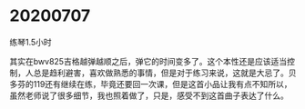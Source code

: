 # 20200707

练琴1.5小时

其实在bwv825吉格越弹越顺之后，弹它的时间变多了。这个本性还是应该适当控制，人总是趋利避害，喜欢做熟悉的事情，但是对于练习来说，这就是大忌了。贝多芬的119还有继续在练，毕竟还要回一次课，但是这首小品让我有点不知所以，虽然老师说了很多细节，我也照着做了，只是，感受不到这首曲子表达了什么。

